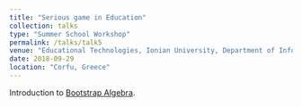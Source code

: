 ```yaml
---
title: "Serious game in Education"
collection: talks
type: "Summer School Workshop"
permalink: /talks/talk5
venue: "Educational Technologies, Ionian University, Department of Informatics, Summer School, September 2018"
date: 2018-09-29
location: "Corfu, Greece"
---
```


Introduction to [Bootstrap Algebra](https://www.bootstrapworld.org/materials/algebra/). 
